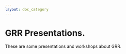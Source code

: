 ```yaml
---
layout: doc_category
---
```


# GRR Presentations.

These are some presentations and workshops about GRR.